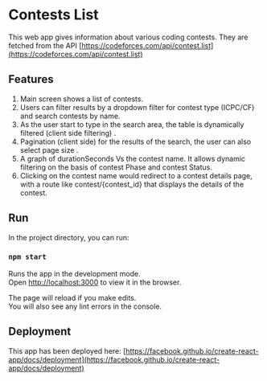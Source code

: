 ﻿# Contests List

This web app gives information about various coding contests. They are fetched from the API [https://codeforces.com/api/contest.list](https://codeforces.com/api/contest.list)

## Features
1. Main screen shows a list of contests. 
2. Users can filter results by a dropdown filter for contest type (ICPC/CF) and search contests by name.
3. As the user start to type in the search area, the table is dynamically filtered (client side filtering) .
4. Pagination (client side) for the results of the search, the user can also select page size .
5. A graph of durationSeconds Vs the contest name. It allows dynamic filtering on the basis of contest Phase and contest Status.
6. Clicking on the contest name would redirect to a contest details page, with a route like contest/{contest_id} that displays the details of the contest.


## Run

In the project directory, you can run:

### `npm start`

Runs the app in the development mode.\
Open [http://localhost:3000](http://localhost:3000) to view it in the browser.

The page will reload if you make edits.\
You will also see any lint errors in the console.


## Deployment

This app has been deployed here: [https://facebook.github.io/create-react-app/docs/deployment](https://facebook.github.io/create-react-app/docs/deployment)
